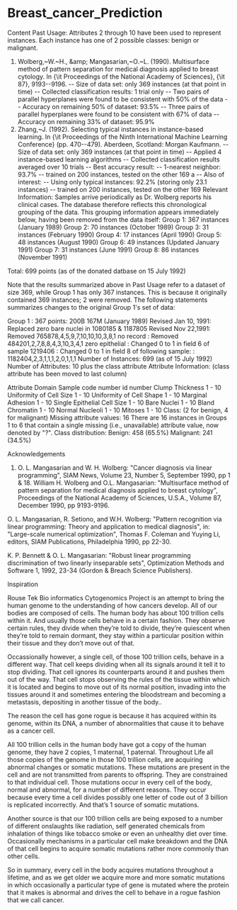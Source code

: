 # Breast_cancer_Prediction
Content
Past Usage: 
Attributes 2 through 10 have been used to represent instances. Each instance has one of 2 possible classes: benign or malignant.

1. Wolberg,~W.~H., \&amp; Mangasarian,~O.~L. (1990). Multisurface method of pattern separation for medical diagnosis applied to breast cytology. In {\it Proceedings of the National Academy of Sciences}, {\it 87}, 9193--9196. -- Size of data set: only 369 instances (at that point in time) -- Collected classification results: 1 trial only -- Two pairs of parallel hyperplanes were found to be consistent with 50% of the data -- Accuracy on remaining 50% of dataset: 93.5% -- Three pairs of parallel hyperplanes were found to be consistent with 67% of data -- Accuracy on remaining 33% of dataset: 95.9%
2. Zhang,~J. (1992). Selecting typical instances in instance-based learning. In {\it Proceedings of the Ninth International Machine Learning Conference} (pp. 470--479). Aberdeen, Scotland: Morgan Kaufmann. -- Size of data set: only 369 instances (at that point in time) -- Applied 4 instance-based learning algorithms -- Collected classification results averaged over 10 trials -- Best accuracy result: -- 1-nearest neighbor: 93.7% -- trained on 200 instances, tested on the other 169
a -- Also of interest: -- Using only typical instances: 92.2% (storing only 23.1 instances) -- trained on 200 instances, tested on the other 169  Relevant Information: Samples arrive periodically as Dr. Wolberg reports his clinical cases. The database therefore reflects this chronological grouping of the data. This grouping information appears immediately below, having been removed from the data itself:  Group 1: 367 instances (January 1989) Group 2: 70 instances (October 1989) Group 3: 31 instances (February 1990) Group 4: 17 instances (April 1990) Group 5: 48 instances (August 1990) Group 6: 49 instances (Updated January 1991) Group 7: 31 instances (June 1991) Group 8: 86 instances (November 1991)

Total: 699 points (as of the donated datbase on 15 July 1992) 

Note that the results summarized above in Past Usage refer to a dataset of size 369, while Group 1 has only 367 instances. This is because it originally contained 369 instances; 2 were removed. The following statements summarizes changes to the original Group 1's set of data:

Group 1 : 367 points: 200B 167M (January 1989) Revised Jan 10, 1991: Replaced zero bare nuclei in 1080185 &amp; 1187805 Revised Nov 22,1991: Removed 765878,4,5,9,7,10,10,10,3,8,1 no record : Removed 484201,2,7,8,8,4,3,10,3,4,1 zero epithelial : Changed 0 to 1 in field 6 of sample 1219406 : Changed 0 to 1 in field 8 of following sample: : 1182404,2,3,1,1,1,2,0,1,1,1 Number of Instances: 699 (as of 15 July 1992) 
Number of Attributes: 10 plus the class attribute 
Attribute Information: (class attribute has been moved to last column) 

Attribute Domain 
Sample code number id number
Clump Thickness 1 - 10 
Uniformity of Cell Size 1 - 10
Uniformity of Cell Shape 1 - 10 
Marginal Adhesion 1 - 10
Single Epithelial Cell Size 1 - 10 
Bare Nuclei 1 - 10
Bland Chromatin 1 - 10 
Normal Nucleoli 1 - 10 
Mitoses 1 - 10 
Class: (2 for benign, 4 for malignant) 
Missing attribute values: 16  There are 16 instances in Groups 1 to 6 that contain a single missing (i.e., unavailable) attribute value, now denoted by "?".  Class distribution: Benign: 458 (65.5%) Malignant: 241 (34.5%)

Acknowledgements 

1. O. L. Mangasarian and W. H. Wolberg: "Cancer diagnosis via linear programming", SIAM News, Volume 23, Number 5, September 1990, pp 1 &amp; 18. 
William H. Wolberg and O.L. Mangasarian: "Multisurface method of pattern separation for medical diagnosis applied to breast cytology", Proceedings of the National Academy of Sciences, U.S.A., Volume 87, December 1990, pp 9193-9196.

O. L. Mangasarian, R. Setiono, and W.H. Wolberg: "Pattern recognition via linear programming: Theory and application to medical diagnosis", in: "Large-scale numerical optimization", Thomas F. Coleman and Yuying Li, editors, SIAM Publications, Philadelphia 1990, pp 22-30. 

K. P. Bennett &amp; O. L. Mangasarian: "Robust linear programming discrimination of two linearly inseparable sets", Optimization Methods and Software 1, 1992, 23-34 (Gordon &amp; Breach Science Publishers).  

Inspiration 

Rouse Tek Bio informatics Cytogenomics Project is an attempt to bring the human genome to the understanding of how cancers develop. All of our bodies are composed of cells. The human body has about 100 trillion cells within it. And usually those cells behave in a certain fashion. They observe certain rules, they divide when they’re told to divide, they’re quiescent when they’re told to remain dormant, they stay within a particular position within their tissue and they don’t move out of that.

Occassionally however, a single cell, of those 100 trillion cells, behave in a different way. That cell keeps dividing when all its signals around it tell it to stop dividing. That cell ignores its counterparts around it and pushes them out of the way. That cell stops observing the rules of the tissue within which it is located and begins to move out of its normal position, invading into the tissues around it and sometimes entering the bloodstream and becoming a metastasis, depositing in another tissue of the body..

The reason the cell has gone rogue is because it has acquired within its genome, within its DNA, a number of abnormalities that cause it to behave as a cancer cell. 

All 100 trillion cells in the human body have got a copy of the human genome, they have 2 copies, 1 maternal, 1 paternal. Throughout Life all those copies of the genome in those 100 trillion cells, are acquiring abnormal changes or somatic mutations. These mutations are present in the cell and are not transmitted from parents to offspring. They are constrained to that individual cell. Those mutations occur in every cell of the body, normal and abnormal, for a number of different reasons. They occur because every time a cell divides possibly one letter of code out of 3 billion is replicated incorrectly. And that’s 1 source of somatic mutations.  

Another source is that our 100 trillion cells are being exposed to a number of different onslaughts like radiation, self generated chemicals from inhalation of things like tobacco smoke or even an unhealthy diet over time. Occasionally mechanisms in a particular cell make breakdown and the DNA of that cell begins to acquire somatic mutations rather more commonly than other cells. 

So in summary, every cell in the body acquires mutations throughout a lifetime, and as we get older we acquire more and more somatic mutations in which occasionally a particular type of gene is mutated where the protein that it makes is abnormal and drives the cell to behave in a rogue fashion that we call cancer.
